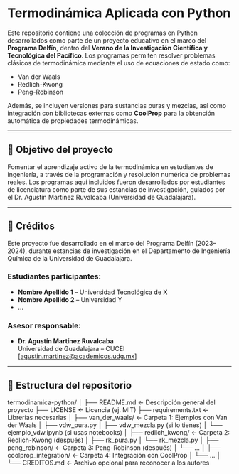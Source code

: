 # Termodinámica Aplicada con Python

Este repositorio contiene una colección de programas en Python desarrollados como parte de un proyecto educativo en el marco del **Programa Delfín**, dentro del **Verano de la Investigación Científica y Tecnológica del Pacífico**. Los programas permiten resolver problemas clásicos de termodinámica mediante el uso de ecuaciones de estado como:

- Van der Waals
- Redlich-Kwong
- Peng-Robinson

Además, se incluyen versiones para sustancias puras y mezclas, así como integración con bibliotecas externas como **CoolProp** para la obtención automática de propiedades termodinámicas.

---

## 🎯 Objetivo del proyecto

Fomentar el aprendizaje activo de la termodinámica en estudiantes de ingeniería, a través de la programación y resolución numérica de problemas reales. Los programas aquí incluidos fueron desarrollados por estudiantes de licenciatura como parte de sus estancias de investigación, guiados por el Dr. Agustín Martínez Ruvalcaba (Universidad de Guadalajara).

---

## 👥 Créditos

Este proyecto fue desarrollado en el marco del Programa Delfín (2023–2024), durante estancias de investigación en el Departamento de Ingeniería Química de la Universidad de Guadalajara.

### Estudiantes participantes:

- **Nombre Apellido 1** – Universidad Tecnológica de X
- **Nombre Apellido 2** – Universidad Y
- ...
  
### Asesor responsable:
- **Dr. Agustín Martínez Ruvalcaba**  
  Universidad de Guadalajara – CUCEI  
  [agustin.martinez@academicos.udg.mx]  

---

## 📁 Estructura del repositorio

termodinamica-python/
│
├── README.md                 ← Descripción general del proyecto
├── LICENSE                   ← Licencia (ej. MIT)
├── requirements.txt          ← Librerías necesarias
│
├── van_der_waals/            ← Carpeta 1: Ejemplos con Van der Waals
│   ├── vdw_pura.py
│   ├── vdw_mezcla.py (si lo tienes)
│   └── ejemplo_vdw.ipynb (si usas notebooks)
│
├── redlich_kwong/           ← Carpeta 2: Redlich-Kwong (después)
│   ├── rk_pura.py
│   └── rk_mezcla.py
│
├── peng_robinson/           ← Carpeta 3: Peng-Robinson (después)
│   └── ...
│
├── coolprop_integration/    ← Carpeta 4: Integración con CoolProp
│   └── ...
│
└── CREDITOS.md              ← Archivo opcional para reconocer a los autores
